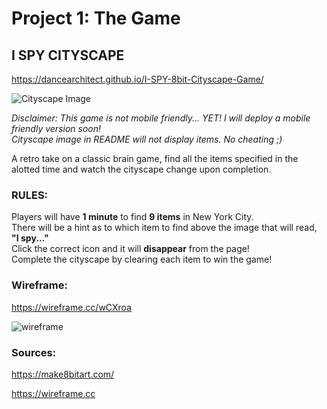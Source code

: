 # Project 1: The Game

## I SPY CITYSCAPE<br />
https://dancearchitect.github.io/I-SPY-8bit-Cityscape-Game/<br />

![Cityscape Image](https://user-images.githubusercontent.com/47368206/55674079-ae4dc780-587d-11e9-80c6-63bd1f709331.png)

_Disclaimer: This game is not mobile friendly... YET! I will deploy a mobile friendly version soon!_<br />
_Cityscape image in README will not display items. No cheating ;)_<br >

A retro take on a classic brain game, find all the items specified in the<br />
alotted time and watch the cityscape change upon completion.

### RULES:
Players will have **1 minute** to find **9 items** in New York City.<br />
There will be a hint as to which item to find above the image that will read, **"I spy..."**<br />
Click the correct icon and it will **disappear** from the page!<br />
Complete the cityscape by clearing each item to win the game!








### Wireframe:
https://wireframe.cc/wCXroa

![wireframe](https://media.git.generalassemb.ly/user/19638/files/6f4ef900-54ae-11e9-8097-3896aee0a228)

### Sources:
https://make8bitart.com/

https://wireframe.cc
